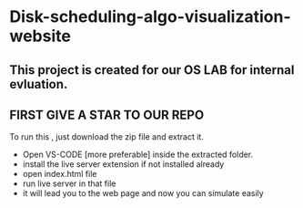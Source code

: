 # Disk-scheduling-algo-visualization-website
## This project is created for our OS LAB for internal evluation.

## FIRST GIVE A STAR TO OUR REPO
To run this , just download the zip file and extract it.
  - Open VS-CODE [more preferable] inside the extracted folder.
  - install the live server extension if not installed already
  - open index.html file 
  - run live server in that file 
  - it will lead you to the web page and now you can simulate easily
 
 
